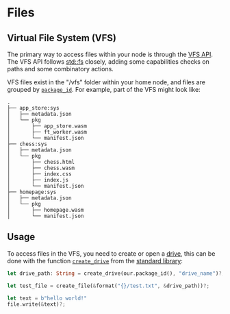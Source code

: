 # Files

## Virtual File System (VFS)

The primary way to access files within your node is through the [VFS API](./apis/vfs.md).
The VFS API follows [std::fs](https://doc.rust-lang.org/std/fs/index.html) closely, adding some capabilities checks on paths and some combinatory actions.

VFS files exist in the "/vfs" folder within your home node, and files are grouped by [`package_id`](https://docs.rs/kinode_process_lib/latest/kinode_process_lib/struct.PackageId.html).
For example, part of the VFS might look like:

```text
.
├── app_store:sys
│   ├── metadata.json
│   └── pkg
│       ├── app_store.wasm
│       ├── ft_worker.wasm
│       └── manifest.json
├── chess:sys
│   ├── metadata.json
│   └── pkg
│       ├── chess.html
│       ├── chess.wasm
│       ├── index.css
│       ├── index.js
│       └── manifest.json
├── homepage:sys
│   ├── metadata.json
│   └── pkg
│       ├── homepage.wasm
│       └── manifest.json
```

## Usage

To access files in the VFS, you need to create or open a [drive](./apis/vfs.md#drives), this can be done with the function [`create_drive`](https://docs.rs/kinode_process_lib/latest/kinode_process_lib/vfs/file/fn.create_drive.html) from the [standard library](./process_stdlib/overview.md):

```rust
let drive_path: String = create_drive(our.package_id(), "drive_name")?;

let test_file = create_file(&format("{}/test.txt", &drive_path))?;

let text = b"hello world!"
file.write(&text)?;
```
